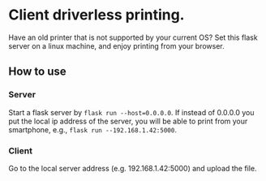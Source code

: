 # Client driverless printing.

Have an old printer that is not supported by your current OS? 
Set this flask server on a linux machine, and enjoy printing from your browser.

## How to use

### Server

Start a flask server by `flask run --host=0.0.0.0`. If instead of 0.0.0.0 you put the local ip address of the server, you will be able to print from your smartphone, e.g., `flask run --192.168.1.42:5000`.

### Client

Go to the local server address (e.g. 192.168.1.42:5000) and upload the file.
